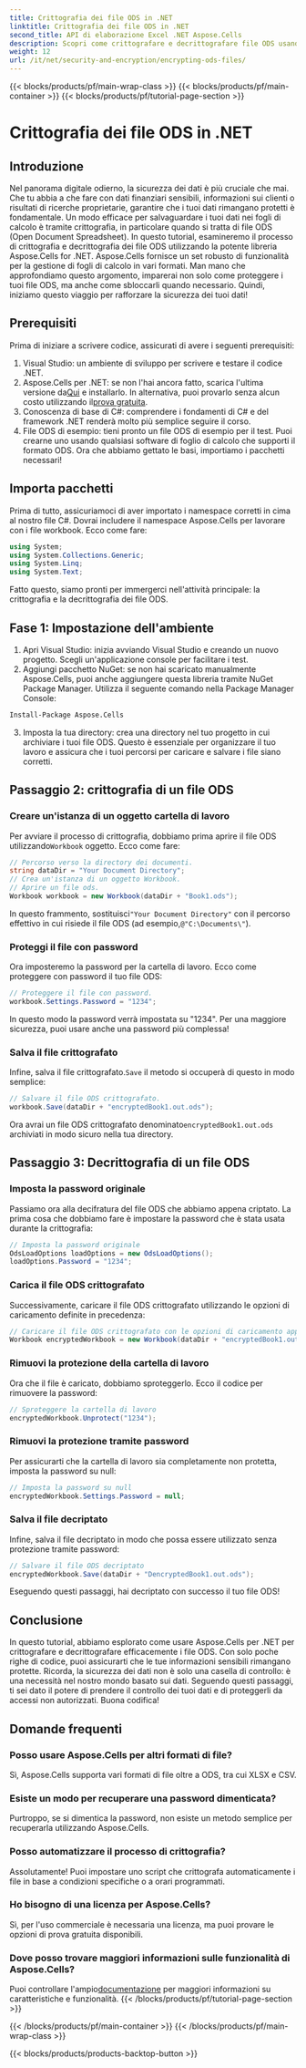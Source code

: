 ```yaml
---
title: Crittografia dei file ODS in .NET
linktitle: Crittografia dei file ODS in .NET
second_title: API di elaborazione Excel .NET Aspose.Cells
description: Scopri come crittografare e decrittografare file ODS usando Aspose.Cells per .NET. Una guida passo passo per proteggere i tuoi dati.
weight: 12
url: /it/net/security-and-encryption/encrypting-ods-files/
---
```


{{< blocks/products/pf/main-wrap-class >}}
{{< blocks/products/pf/main-container >}}
{{< blocks/products/pf/tutorial-page-section >}}

# Crittografia dei file ODS in .NET

## Introduzione
Nel panorama digitale odierno, la sicurezza dei dati è più cruciale che mai. Che tu abbia a che fare con dati finanziari sensibili, informazioni sui clienti o risultati di ricerche proprietarie, garantire che i tuoi dati rimangano protetti è fondamentale. Un modo efficace per salvaguardare i tuoi dati nei fogli di calcolo è tramite crittografia, in particolare quando si tratta di file ODS (Open Document Spreadsheet). In questo tutorial, esamineremo il processo di crittografia e decrittografia dei file ODS utilizzando la potente libreria Aspose.Cells for .NET.
Aspose.Cells fornisce un set robusto di funzionalità per la gestione di fogli di calcolo in vari formati. Man mano che approfondiamo questo argomento, imparerai non solo come proteggere i tuoi file ODS, ma anche come sbloccarli quando necessario. Quindi, iniziamo questo viaggio per rafforzare la sicurezza dei tuoi dati!
## Prerequisiti
Prima di iniziare a scrivere codice, assicurati di avere i seguenti prerequisiti:
1. Visual Studio: un ambiente di sviluppo per scrivere e testare il codice .NET.
2. Aspose.Cells per .NET: se non l'hai ancora fatto, scarica l'ultima versione da[Qui](https://releases.aspose.com/cells/net/) e installarlo. In alternativa, puoi provarlo senza alcun costo utilizzando il[prova gratuita](https://releases.aspose.com/).
3. Conoscenza di base di C#: comprendere i fondamenti di C# e del framework .NET renderà molto più semplice seguire il corso.
4. File ODS di esempio: tieni pronto un file ODS di esempio per il test. Puoi crearne uno usando qualsiasi software di foglio di calcolo che supporti il formato ODS.
Ora che abbiamo gettato le basi, importiamo i pacchetti necessari!
## Importa pacchetti
Prima di tutto, assicuriamoci di aver importato i namespace corretti in cima al nostro file C#. Dovrai includere il namespace Aspose.Cells per lavorare con i file workbook. Ecco come fare:
```csharp
using System;
using System.Collections.Generic;
using System.Linq;
using System.Text;
```
Fatto questo, siamo pronti per immergerci nell'attività principale: la crittografia e la decrittografia dei file ODS.
## Fase 1: Impostazione dell'ambiente
1. Apri Visual Studio: inizia avviando Visual Studio e creando un nuovo progetto. Scegli un'applicazione console per facilitare i test.
2. Aggiungi pacchetto NuGet: se non hai scaricato manualmente Aspose.Cells, puoi anche aggiungere questa libreria tramite NuGet Package Manager. Utilizza il seguente comando nella Package Manager Console:
```bash
Install-Package Aspose.Cells
```
3. Imposta la tua directory: crea una directory nel tuo progetto in cui archiviare i tuoi file ODS. Questo è essenziale per organizzare il tuo lavoro e assicura che i tuoi percorsi per caricare e salvare i file siano corretti.

## Passaggio 2: crittografia di un file ODS
### Creare un'istanza di un oggetto cartella di lavoro
 Per avviare il processo di crittografia, dobbiamo prima aprire il file ODS utilizzando`Workbook` oggetto. Ecco come fare:
```csharp
// Percorso verso la directory dei documenti.
string dataDir = "Your Document Directory";
// Crea un'istanza di un oggetto Workbook.
// Aprire un file ods.
Workbook workbook = new Workbook(dataDir + "Book1.ods");
```
 In questo frammento, sostituisci`"Your Document Directory"` con il percorso effettivo in cui risiede il file ODS (ad esempio,`@"C:\Documents\"`).
### Proteggi il file con password
Ora imposteremo la password per la cartella di lavoro. Ecco come proteggere con password il tuo file ODS:
```csharp
// Proteggere il file con password.
workbook.Settings.Password = "1234";
```
In questo modo la password verrà impostata su "1234". Per una maggiore sicurezza, puoi usare anche una password più complessa!
### Salva il file crittografato
 Infine, salva il file crittografato.`Save` il metodo si occuperà di questo in modo semplice:
```csharp
// Salvare il file ODS crittografato.
workbook.Save(dataDir + "encryptedBook1.out.ods");
```
 Ora avrai un file ODS crittografato denominato`encryptedBook1.out.ods` archiviati in modo sicuro nella tua directory.
## Passaggio 3: Decrittografia di un file ODS
### Imposta la password originale
Passiamo ora alla decifratura del file ODS che abbiamo appena criptato. La prima cosa che dobbiamo fare è impostare la password che è stata usata durante la crittografia:
```csharp
// Imposta la password originale
OdsLoadOptions loadOptions = new OdsLoadOptions();
loadOptions.Password = "1234";
```
### Carica il file ODS crittografato
Successivamente, caricare il file ODS crittografato utilizzando le opzioni di caricamento definite in precedenza:
```csharp
// Caricare il file ODS crittografato con le opzioni di caricamento appropriate
Workbook encryptedWorkbook = new Workbook(dataDir + "encryptedBook1.out.ods", loadOptions);
```
### Rimuovi la protezione della cartella di lavoro
Ora che il file è caricato, dobbiamo sproteggerlo. Ecco il codice per rimuovere la password:
```csharp
// Sproteggere la cartella di lavoro
encryptedWorkbook.Unprotect("1234");
```
### Rimuovi la protezione tramite password
Per assicurarti che la cartella di lavoro sia completamente non protetta, imposta la password su null:
```csharp
// Imposta la password su null
encryptedWorkbook.Settings.Password = null;
```
### Salva il file decriptato
Infine, salva il file decriptato in modo che possa essere utilizzato senza protezione tramite password:
```csharp
// Salvare il file ODS decriptato
encryptedWorkbook.Save(dataDir + "DencryptedBook1.out.ods");
```
Eseguendo questi passaggi, hai decriptato con successo il tuo file ODS!
## Conclusione
In questo tutorial, abbiamo esplorato come usare Aspose.Cells per .NET per crittografare e decrittografare efficacemente i file ODS. Con solo poche righe di codice, puoi assicurarti che le tue informazioni sensibili rimangano protette. Ricorda, la sicurezza dei dati non è solo una casella di controllo: è una necessità nel nostro mondo basato sui dati.
Seguendo questi passaggi, ti sei dato il potere di prendere il controllo dei tuoi dati e di proteggerli da accessi non autorizzati. Buona codifica!
## Domande frequenti
### Posso usare Aspose.Cells per altri formati di file?
Sì, Aspose.Cells supporta vari formati di file oltre a ODS, tra cui XLSX e CSV.
### Esiste un modo per recuperare una password dimenticata?
Purtroppo, se si dimentica la password, non esiste un metodo semplice per recuperarla utilizzando Aspose.Cells.
### Posso automatizzare il processo di crittografia?
Assolutamente! Puoi impostare uno script che crittografa automaticamente i file in base a condizioni specifiche o a orari programmati.
### Ho bisogno di una licenza per Aspose.Cells?
Sì, per l'uso commerciale è necessaria una licenza, ma puoi provare le opzioni di prova gratuita disponibili.
### Dove posso trovare maggiori informazioni sulle funzionalità di Aspose.Cells?
 Puoi controllare l'ampio[documentazione](https://reference.aspose.com/cells/net/) per maggiori informazioni su caratteristiche e funzionalità.
{{< /blocks/products/pf/tutorial-page-section >}}

{{< /blocks/products/pf/main-container >}}
{{< /blocks/products/pf/main-wrap-class >}}

{{< blocks/products/products-backtop-button >}}
